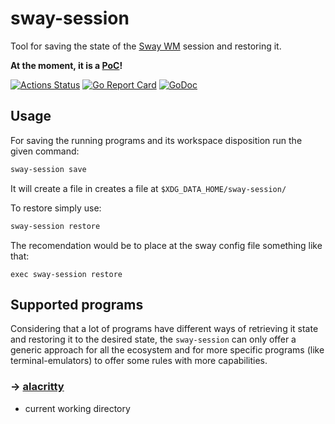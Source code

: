 # sway-session

Tool for saving the state of the [Sway WM](https://swaywm.org) session and restoring it.

**At the moment, it is a [PoC](https://en.wikipedia.org/wiki/Proof_of_concept)!**

[![Actions Status](https://github.com/gumieri/sway-session/workflows/Go/badge.svg)](https://github.com/gumieri/sway-session/actions)
[![Go Report Card](https://goreportcard.com/badge/github.com/gumieri/note)](https://goreportcard.com/report/github.com/gumieri/note)
[![GoDoc](https://godoc.org/github.com/gumieri/sway-session?status.svg)](https://godoc.org/github.com/gumieri/sway-session)

## Usage
For saving the running programs and its workspace disposition run the given command:
```bash
sway-session save
```
It will create a file in creates a file at `$XDG_DATA_HOME/sway-session/`

To restore simply use:
```bash
sway-session restore
```
The recomendation would be to place at the sway config file something like that:
```config
exec sway-session restore
```

## Supported programs
Considering that a lot of programs have different ways of retrieving it state and restoring it to the desired state,
the `sway-session` can only offer a generic approach for all the ecosystem and for more specific programs (like terminal-emulators)
to offer some rules with more capabilities.

### → [alacritty](https://github.com/jwilm/alacritty)
 * current working directory
